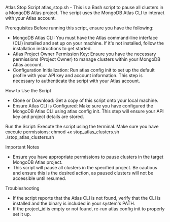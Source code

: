 Atlas Stop Script
atlas_stop.sh - This is a Bash script to pause all clusters in a MongoDB Atlas project. The script uses the MongoDB Atlas CLI to interact with your Atlas account.

Prerequisites
Before running this script, ensure you have the following:
- MongoDB Atlas CLI: You must have the Atlas command-line interface (CLI) installed and set up on your machine. If it's not installed, follow the installation instructions to get started.
- Atlas Project Owner Permission Key: Ensure you have the necessary permissions (Project Owner) to manage clusters within your MongoDB Atlas account.
- Configuration Initialization: Run atlas config init to set up the default profile with your API key and account information. This step is necessary to authenticate the script with your Atlas account.

How to Use the Script
- Clone or Download: Get a copy of this script onto your local machine.
- Ensure Atlas CLI is Configured: Make sure you have configured the MongoDB Atlas CLI using atlas config init. This step will ensure your API key and project details are stored.

Run the Script: Execute the script using the terminal. Make sure you have execute permissions:
chmod +x stop_atlas_clusters.sh
./stop_atlas_clusters.sh

Important Notes
- Ensure you have appropriate permissions to pause clusters in the target MongoDB Atlas project.
- This script will pause all clusters in the specified project. Be cautious and ensure this is the desired action, as paused clusters will not be accessible until resumed.

Troubleshooting
- If the script reports that the Atlas CLI is not found, verify that the CLI is installed and the binary is included in your system's PATH.
- If the project_id is empty or not found, re-run atlas config init to properly set it up.

